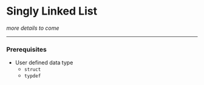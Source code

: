 # Singly Linked List
*more details to come*
___

### Prerequisites
* User defined data type
	* `struct`
	* `typdef`

